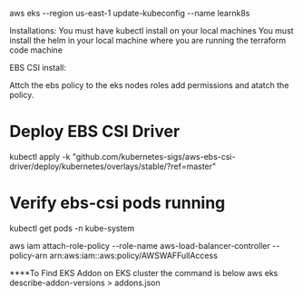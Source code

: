 aws eks --region us-east-1 update-kubeconfig --name learnk8s


Installations:
You must have kubectl install on your local machines
You must install the helm in your local machine where you are running the terraform code machine

EBS CSI install:

Attch the ebs policy to the eks nodes roles add permissions and atatch the policy.

# Deploy EBS CSI Driver
kubectl apply -k "github.com/kubernetes-sigs/aws-ebs-csi-driver/deploy/kubernetes/overlays/stable/?ref=master"

# Verify ebs-csi pods running
kubectl get pods -n kube-system


aws iam attach-role-policy --role-name aws-load-balancer-controller --policy-arn arn:aws:iam::aws:policy/AWSWAFFullAccess


****To Find EKS Addon on EKS cluster the command is below
aws eks describe-addon-versions > addons.json
